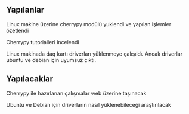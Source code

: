 Yapılanlar
---------

Linux makine üzerine cherrypy modülü yuklendi ve yapılan işlemler özetlendi

Cherrypy tutorialleri incelendi

Linux makinada daq kartı driverları yüklenmeye çalışıldı. Ancak driverlar ubuntu ve debian için uyumsuz çıktı. 


Yapılacaklar
-----------

Cherrypy ile hazırlanan çalışmalar web üzerine taşınacak

Ubuntu ve Debian için driverların nasıl yüklenebileceği araştırılacak
